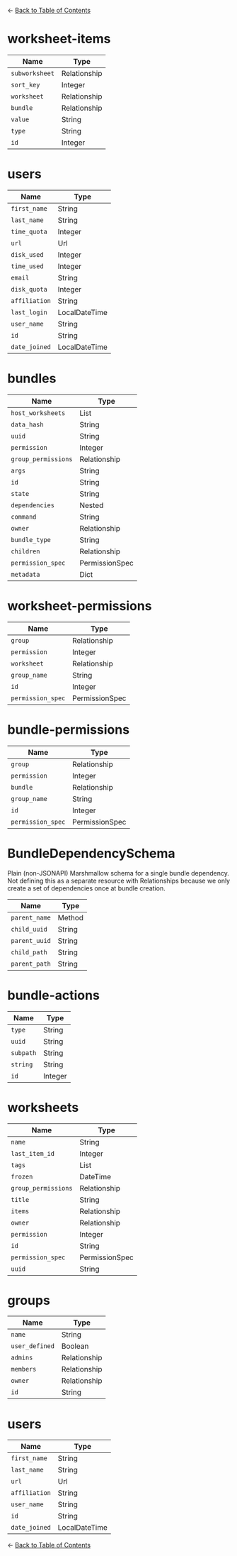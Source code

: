 &larr; [Back to Table of Contents](index.md)
# worksheet-items


Name | Type
--- | ---
`subworksheet` | Relationship
`sort_key` | Integer
`worksheet` | Relationship
`bundle` | Relationship
`value` | String
`type` | String
`id` | Integer
# users


Name | Type
--- | ---
`first_name` | String
`last_name` | String
`time_quota` | Integer
`url` | Url
`disk_used` | Integer
`time_used` | Integer
`email` | String
`disk_quota` | Integer
`affiliation` | String
`last_login` | LocalDateTime
`user_name` | String
`id` | String
`date_joined` | LocalDateTime
# bundles


Name | Type
--- | ---
`host_worksheets` | List
`data_hash` | String
`uuid` | String
`permission` | Integer
`group_permissions` | Relationship
`args` | String
`id` | String
`state` | String
`dependencies` | Nested
`command` | String
`owner` | Relationship
`bundle_type` | String
`children` | Relationship
`permission_spec` | PermissionSpec
`metadata` | Dict
# worksheet-permissions


Name | Type
--- | ---
`group` | Relationship
`permission` | Integer
`worksheet` | Relationship
`group_name` | String
`id` | Integer
`permission_spec` | PermissionSpec
# bundle-permissions


Name | Type
--- | ---
`group` | Relationship
`permission` | Integer
`bundle` | Relationship
`group_name` | String
`id` | Integer
`permission_spec` | PermissionSpec
# BundleDependencySchema


Plain (non-JSONAPI) Marshmallow schema for a single bundle dependency.
Not defining this as a separate resource with Relationships because we only
create a set of dependencies once at bundle creation.


Name | Type
--- | ---
`parent_name` | Method
`child_uuid` | String
`parent_uuid` | String
`child_path` | String
`parent_path` | String
# bundle-actions


Name | Type
--- | ---
`type` | String
`uuid` | String
`subpath` | String
`string` | String
`id` | Integer
# worksheets


Name | Type
--- | ---
`name` | String
`last_item_id` | Integer
`tags` | List
`frozen` | DateTime
`group_permissions` | Relationship
`title` | String
`items` | Relationship
`owner` | Relationship
`permission` | Integer
`id` | String
`permission_spec` | PermissionSpec
`uuid` | String
# groups


Name | Type
--- | ---
`name` | String
`user_defined` | Boolean
`admins` | Relationship
`members` | Relationship
`owner` | Relationship
`id` | String
# users


Name | Type
--- | ---
`first_name` | String
`last_name` | String
`url` | Url
`affiliation` | String
`user_name` | String
`id` | String
`date_joined` | LocalDateTime
&larr; [Back to Table of Contents](index.md)

